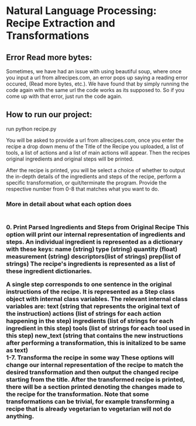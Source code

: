 # Natural Language Processing: Recipe Extraction and Transformations

<h2>Error Read more bytes:</h2>

Sometimes, we have had an issue with using beautiful soup, where once you input a url from allrecipes.com, an error pops up saying a reading error occured, (Read more bytes, etc.). We have found that by simply running the code again with the same url the code works as its supposed to. So if you come up with that error, just run the code again. 


<h2>How to run our project:</h2>

run python recipe.py

You will be asked to provide a url from allrecipes.com, once you enter the recipe a drop down menu of the Title of the Recipe you uploaded, a list of tools, a list of actions and a list of main actions will appear. Then the recipes original ingredients and original steps will be printed. 

After the recipe is printed, you will be select a choice of whether to output the in-depth details of the ingredients and steps of the recipe, perform a specific transformation, or quit/terminate the program. Provide the respective number from 0-8 that matches what you want to do.

<h3>More in detail about what each option does<h3>
<br>
<b>0. Print Parsed Ingredients and Steps from Original Recipe<b>
  This option will print our internal representation of ingredients and steps.
  An individual ingredient is represented as a dictionary with these keys: name (string)
                                                                           type (string)
                                                                           quantity (float)
                                                                           measurement (string)
                                                                           descriptors(list of strings)
                                                                           prep(list of strings)
  The recipe's ingredients is represented as a list of these ingredient dictionaries.
 
  A single step corresponds to one sentence in the original instructions of the recipe. It is represented as a Step class object with internal class variables.
  The relevant internal class variables are: text (string that represents the original text of the instruction)
                                             actions (list of strings for each action happening in the step)
                                             ingredients (list of strings for each ingredient in this step)
                                             tools (list of strings for each tool used in this step)
                                             new_text (string that contains the new instructions after performing a transformation, this is initalized to be same as text)
 <br>
<b>1-7. Transforma the recipe in some way
  These options will change our internal representation of the recipe to match the desired transformation and then output the changed recipe starting from the title. 
  After the transformed recipe is printed, there will be a section printed denoting the changes made to the recipe for the transformation. 
  Note that some transformations can be trivial, for example transforming a recipe that is already vegetarian to vegetarian will not do anything.
 
